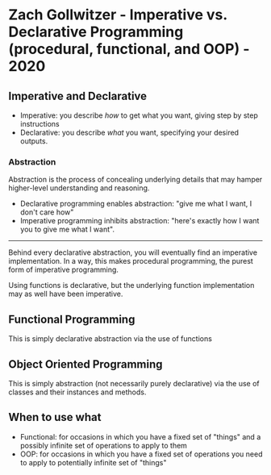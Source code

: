 # Zach Gollwitzer - Imperative vs. Declarative Programming (procedural, functional, and OOP) - 2020

## Imperative and Declarative

- Imperative: you describe _how_ to get what you want, giving step by step
  instructions
- Declarative: you describe _what_ you want, specifying your desired outputs.

### Abstraction

Abstraction is the process of concealing underlying details that may hamper
higher-level understanding and reasoning.

- Declarative programming enables abstraction: "give me what I want, I don't
  care how"
- Imperative programming inhibits abstraction: "here's exactly how I want you
  to give me what I want".

---

Behind every declarative abstraction, you will eventually find an imperative
implementation. In a way, this makes procedural programming, the purest form of
imperative programming.

Using functions is declarative, but the underlying function implementation may as well
have been imperative.

## Functional Programming

This is simply declarative abstraction via the use of functions

## Object Oriented Programming

This is simply abstraction (not necessarily purely declarative) via the use of
classes and their instances and methods.

## When to use what

- Functional: for occasions in which you have a fixed set of "things" and
  a possibly infinite set of operations to apply to them
- OOP: for occasions in which you have a fixed set of operations you need to
  apply to potentially infinite set of "things"
